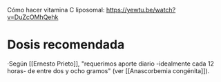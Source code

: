 
Cómo hacer vitamina C liposomal: https://yewtu.be/watch?v=DuZcOMhQehk

# Dosis recomendada

·Según [[Ernesto Prieto]], "requerimos aporte diario -idealmente cada 12 horas- de entre dos y ocho gramos" (ver [[Anascorbemia congénita]]).

